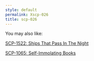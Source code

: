 ```yaml
---
style: default
permalink: Xscp-026
title: scp-026
---
```

You may also like:

[SCP-1522: Ships That Pass In The Night](http://scp-wiki.net/scp-1522)

[SCP-1065: Self-Immolating Books](http://scp-wiki.net/scp-1065)
